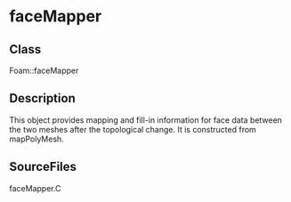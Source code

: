 # faceMapper 
## Class
Foam::faceMapper

## Description
This object provides mapping and fill-in information for face data
between the two meshes after the topological change.  It is
constructed from mapPolyMesh.

## SourceFiles
faceMapper.C

